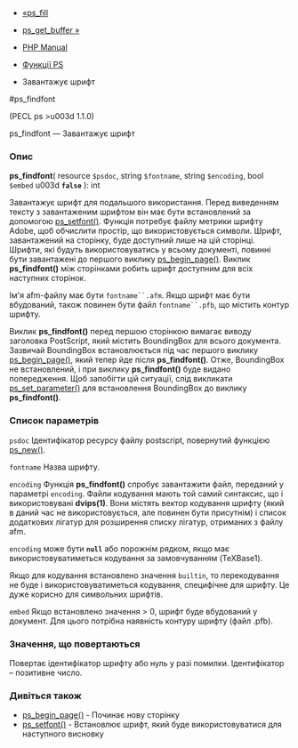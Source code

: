 - [«ps_fill](function.ps-fill.md)
- [ps_get_buffer »](function.ps-get-buffer.md)

- [PHP Manual](index.md)
- [Функції PS](ref.ps.md)
- Завантажує шрифт

#ps_findfont

(PECL ps \>u003d 1.1.0)

ps_findfont — Завантажує шрифт

### Опис

**ps_findfont**(
resource `$psdoc`,
string `$fontname`,
string `$encoding`,
bool `$embed` u003d **`false`**
): int

Завантажує шрифт для подальшого використання. Перед виведенням тексту з
завантаженим шрифтом він має бути встановлений за допомогою
[ps_setfont()](function.ps-setfont.md). Функція потребує файлу
метрики шрифту Adobe, щоб обчислити простір, що використовується
символи. Шрифт, завантажений на сторінку, буде доступний лише на цій
сторінці. Шрифти, які будуть використовуватись у всьому документі, повинні
бути завантажені до першого виклику
[ps_begin_page()](function.ps-begin-page.md). Виклик **ps_findfont()**
між сторінками робить шрифт доступним для всіх наступних сторінок.

Ім'я afm-файлу має бути `fontname``.afm`. Якщо шрифт має бути
вбудований, також повинен бути файл `fontname``.pfb`, що містить
контур шрифту.

Виклик **ps_findfont()** перед першою сторінкою вимагає виводу заголовка
PostScript, який містить BoundingBox для всього документа. Зазвичай
BoundingBox встановлюється під час першого виклику
[ps_begin_page()](function.ps-begin-page.md), який тепер йде
після **ps_findfont()**. Отже, BoundingBox не встановлений, і при
виклику **ps_findfont()** буде видано попередження. Щоб
запобігти цій ситуації, слід викликати
[ps_set_parameter()](function.ps-set-parameter.md) для встановлення
BoundingBox до виклику **ps_findfont()**.

### Список параметрів

`psdoc`
Ідентифікатор ресурсу файлу postscript, повернутий функцією
[ps_new()](function.ps-new.md).

`fontname`
Назва шрифту.

`encoding`
Функція **ps_findfont()** спробує завантажити файл, переданий у
параметрі `encoding`. Файли кодування мають той самий синтаксис, що і
використовувані **dvips(1)**. Вони містять вектор кодування шрифту (який
в даний час не використовується, але повинен бути присутнім) і список
додаткових лігатур для розширення списку лігатур, отриманих з
файлу afm.

`encoding` може бути **`null`** або порожнім рядком, якщо має
використовуватиметься кодування за замовчуванням (TeXBase1).

Якщо для кодування встановлено значення `builtin`, то перекодування не
буде і використовуватиметься кодування, специфічне для шрифту. Це
дуже корисно для символьних шрифтів.

`embed`
Якщо встановлено значення \> 0, шрифт буде вбудований у документ. Для
цього потрібна наявність контуру шрифту (файл .pfb).

### Значення, що повертаються

Повертає ідентифікатор шрифту або нуль у разі помилки.
Ідентифікатор – позитивне число.

### Дивіться також

- [ps_begin_page()](function.ps-begin-page.md) - Починає нову
сторінку
- [ps_setfont()](function.ps-setfont.md) - Встановлює шрифт,
який буде використовуватися для наступного висновку
